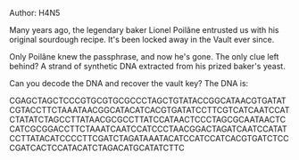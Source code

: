 Author: H4N5

Many years ago, the legendary baker Lionel Poilâne entrusted us with his original sourdough recipe. It's been locked away in the Vault ever since.

Only Poilâne knew the passphrase, and now he's gone. The only clue left behind? A strand of synthetic DNA extracted from his prized baker's yeast.

Can you decode the DNA and recover the vault key? The DNA is:

CGAGCTAGCTCCCGTGCGTGCGCCCTAGCTGTATACCGGCATAACGTGATATCGTACCTTCTAAATAACGGCATACATCACGTGATATCCTTCGTCATCAATCCATCTATATCTAGCCTTATAACGCGCCTTATCCATAACTCCCTAGCGCAATAACTCCATCGCGGACCTTCTAAATCAATCCATCCCTAACGGACTAGATCAATCCATATCCTTATACATCCCCTTCGATCTAGATAAATACATCCATCCATCACGTGATCTCCCGATCACTCCATACATCTAGACATGCATATCTTC
